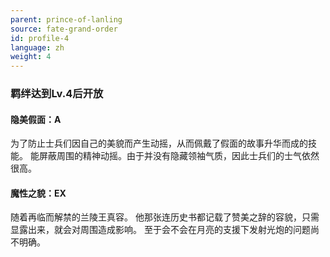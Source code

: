 ```yaml
---
parent: prince-of-lanling
source: fate-grand-order
id: profile-4
language: zh
weight: 4
---
```


### 羁绊达到Lv.4后开放

#### 隐美假面：A

为了防止士兵们因自己的美貌而产生动摇，从而佩戴了假面的故事升华而成的技能。
能屏蔽周围的精神动摇。由于并没有隐藏领袖气质，因此士兵们的士气依然很高。

#### 魔性之貌：EX

随着再临而解禁的兰陵王真容。
他那张连历史书都记载了赞美之辞的容貌，只需显露出来，就会对周围造成影响。
至于会不会在月亮的支援下发射光炮的问题尚不明确。
